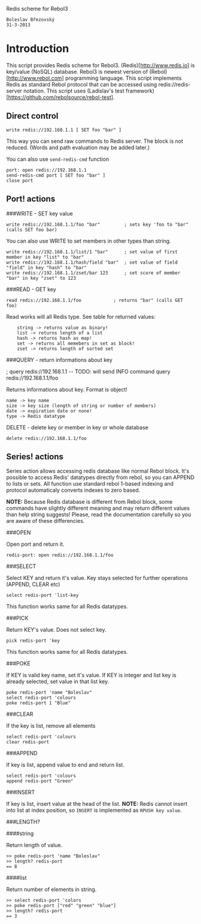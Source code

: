 Redis scheme for Rebol3

	Boleslav Březovský
	31-3-2013
	
# Introduction

This script provides Redis scheme for Rebol3. (Redis)[http://www.redis.io] is key/value (NoSQL) database.
Rebol3 is newest version of (Rebol)[http://www.rebol.com] programming language.
This script implements Redis as standard Rebol protocol that can be accessed using redis://redis-server notation.
This script uses (Ladislav's test framework)[https://github.com/rebolsource/rebol-test].

## Direct control

	write redis://192.168.1.1 [ SET foo "bar" ]
	
This way you can send raw commands to Redis server. The block is not reduced.
(Words and path evaluation may be added later.)

You can also use `send-redis-cmd` function

	port: open redis://192.168.1.1
	send-redis-cmd port [ SET foo "bar" ]
	close port
	
## Port! actions

###WRITE - SET key value

	write redis://192.168.1.1/foo "bar"			; sets key 'foo to "bar" (calls SET foo bar)
	
You can also use WRITE to set members in other types than string.

	write redis://192.168.1.1/list/1 "bar"		; set value of first member in key "list" to "bar"
	write redis://192.168.1.1/hash/field "bar"	; set value of field "field" in key "hash" to "bar"
	write redis://192.168.1.1/zset/bar 123		; set score of member "bar" in key "zset" to 123
	
###READ - GET key

	read redis://192.168.1.1/foo			; returns "bar"	(calls GET foo)

Read works will all Redis type. See table for returned values:

		string -> returns value as binary!
		list -> returns length of a list
		hash -> returns hash as map!
		set -> returns all memebers in set as block!
		zset -> returns length of sorted set
		
	
###QUERY - return informations about key

;	query redis://192.168.1.1		-- TODO: will send INFO command
	query redis://192.168.1.1/foo
	
Returns informations about key. Format is object!

	name -> key name
	size -> key size (length of string or number of members)
	date -> expiration date or none!
	type -> Redis datatype

DELETE - delete key or member in key or whole database

	delete redis://192.168.1.1/foo
	
## Series! actions

Series action allows accessing redis database like normal Rebol block. 
It's possible to access Redis' datatypes directly from rebol, so you can APPEND to lists or sets.
All function use standard rebol 1-based indexing and protocol automaticaly converts indexes to zero based.

**NOTE:** Because Redis database is different from Rebol block, 
some commands have slightly different meaning and may return different values than help string suggests!
Please, read the documentation carefully so you are aware of these differencies.

###OPEN

Open port and return it.

	redis-port: open redis://192.168.1.1/foo

###SELECT

Select KEY and return it's value. Key stays selected for further operations (APPEND, CLEAR etc)

	select redis-port 'list-key

This function works same for all Redis datatypes.	

###PICK

Return KEY's value. Does not select key.

	pick redis-port 'key

This function works same for all Redis datatypes.
	
###POKE

If KEY is valid key name, set it's value. If KEY is integer and list key is already selected, set value in that list key.

	poke redis-port 'name "Boleslav"
	select redis-port 'colours
	poke redis-port 1 "Blue"

###CLEAR

If the key is list, remove all elements

	select redis-port 'colours
	clear redis-port

###APPEND

If key is list, append value to end and return list.

	select redis-port 'colours
	append redis-port "Green"
	
###INSERT

If key is list, insert value at the head of the list. 
**NOTE:** Redis cannot insert into list at index position, so `INSERT` is implemented as `RPUSH key value`.

###LENGTH?

####string

Return length of value.

	>> poke redis-port 'name "Boleslav"
	>> length? redis-port
	== 8

####list

Return number of elements in string.

	>> select redis-port 'colors
	>> poke redis-port ["red" "green" "blue"]
	>> length? redis-port
	== 3